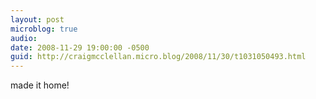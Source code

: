 ```yaml
---
layout: post
microblog: true
audio: 
date: 2008-11-29 19:00:00 -0500
guid: http://craigmcclellan.micro.blog/2008/11/30/t1031050493.html
---
```

made it home!
